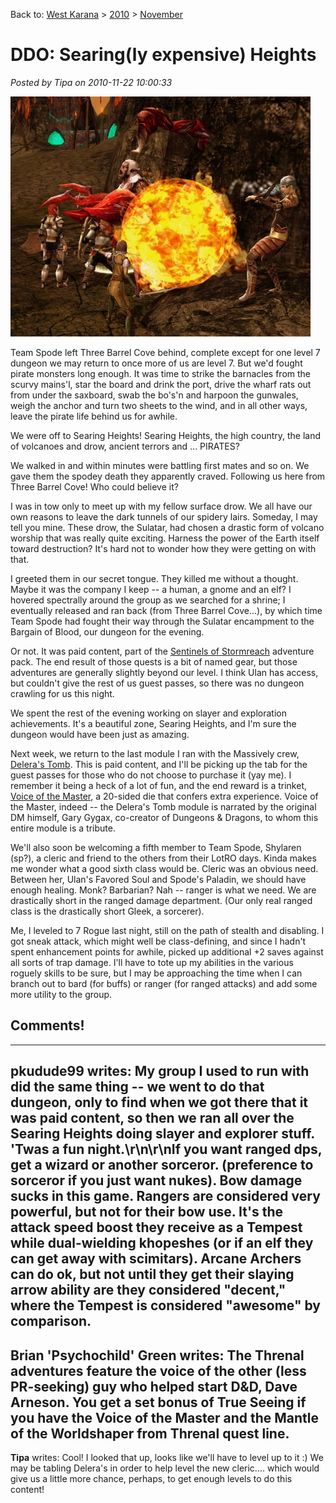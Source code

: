 Back to: [West Karana](/posts/westkarana.md) > [2010](/posts/2010/westkarana.md) > [November](./westkarana.md)
# DDO: Searing(ly expensive) Heights

*Posted by Tipa on 2010-11-22 10:00:33*

[![](../../../uploads/2010/11/dndclient-2010-11-21-22-54-21-20-480x384.jpg "Why did it have to be drachnids?")](../../../uploads/2010/11/dndclient-2010-11-21-22-54-21-20.jpg)

Team Spode left Three Barrel Cove behind, complete except for one level 7 dungeon we may return to once more of us are level 7. But we'd fought pirate monsters long enough. It was time to strike the barnacles from the scurvy mains'l, star the board and drink the port, drive the wharf rats out from under the saxboard, swab the bo's'n and harpoon the gunwales, weigh the anchor and turn two sheets to the wind, and in all other ways, leave the pirate life behind us for awhile.

We were off to Searing Heights! Searing Heights, the high country, the land of volcanoes and drow, ancient terrors and ... PIRATES?

We walked in and within minutes were battling first mates and so on. We gave them the spodey death they apparently craved. Following us here from Three Barrel Cove! Who could believe it?

I was in tow only to meet up with my fellow surface drow. We all have our own reasons to leave the dark tunnels of our spidery lairs. Someday, I may tell you mine. These drow, the Sulatar, had chosen a drastic form of volcano worship that was really quite exciting. Harness the power of the Earth itself toward destruction? It's hard not to wonder how they were getting on with that.

I greeted them in our secret tongue. They killed me without a thought. Maybe it was the company I keep -- a human, a gnome and an elf? I hovered spectrally around the group as we searched for a shrine; I eventually released and ran back (from Three Barrel Cove...), by which time Team Spode had fought their way through the Sulatar encampment to the Bargain of Blood, our dungeon for the evening.

Or not. It was paid content, part of the [Sentinels of Stormreach](http://ddowiki.com/page/Sentinels) adventure pack. The end result of those quests is a bit of named gear, but those adventures are generally slightly beyond our level. I think Ulan has access, but couldn't give the rest of us guest passes, so there was no dungeon crawling for us this night.

We spent the rest of the evening working on slayer and exploration achievements. It's a beautiful zone, Searing Heights, and I'm sure the dungeon would have been just as amazing.

Next week, we return to the last module I ran with the Massively crew, [Delera's Tomb](http://ddowiki.com/page/Delera's_Tomb). This is paid content, and I'll be picking up the tab for the guest passes for those who do not choose to purchase it (yay me). I remember it being a heck of a lot of fun, and the end reward is a trinket, [Voice of the Master](http://ddowiki.com/page/Voice_of_the_Master), a 20-sided die that confers extra experience. Voice of the Master, indeed -- the Delera's Tomb module is narrated by the original DM himself, Gary Gygax, co-creator of Dungeons & Dragons, to whom this entire module is a tribute.

We'll also soon be welcoming a fifth member to Team Spode, Shylaren (sp?), a cleric and friend to the others from their LotRO days. Kinda makes me wonder what a good sixth class would be. Cleric was an obvious need. Between her, Ulan's Favored Soul and Spode's Paladin, we should have enough healing. Monk? Barbarian? Nah -- ranger is what we need. We are drastically short in the ranged damage department. (Our only real ranged class is the drastically short Gleek, a sorcerer).

Me, I leveled to 7 Rogue last night, still on the path of stealth and disabling. I got sneak attack, which might well be class-defining, and since I hadn't spent enhancement points for awhile, picked up additional +2 saves against all sorts of trap damage. I'll have to tote up my abilities in the various roguely skills to be sure, but I may be approaching the time when I can branch out to bard (for buffs) or ranger (for ranged attacks) and add some more utility to the group.

## Comments!
---
**pkudude99** writes: My group I used to run with did the same thing -- we went to do that dungeon, only to find when we got there that it was paid content, so then we ran all over the Searing Heights doing slayer and explorer stuff.  'Twas a fun night.\r\n\r\nIf you want ranged dps, get a wizard or another sorceror.  (preference to sorceror if you just want nukes).  Bow damage sucks in this game.  Rangers are considered very powerful, but not for their bow use.  It's the attack speed boost they receive as a Tempest while dual-wielding khopeshes (or if an elf they can get away with scimitars).  Arcane Archers can do ok, but not until they get their slaying arrow ability are they considered "decent," where the Tempest is considered "awesome" by comparison.
---
**Brian 'Psychochild' Green** writes: The Threnal adventures feature the voice of the other (less PR-seeking) guy who helped start D&amp;D, Dave Arneson.  You get a set bonus of True Seeing if you have the Voice of the Master and the Mantle of the Worldshaper from Threnal quest line.
---
**Tipa** writes: Cool! I looked that up, looks like we'll have to level up to it :) We may be tabling Delera's in order to help level the new cleric.... which would give us a little more chance, perhaps, to get enough levels to do this content!
